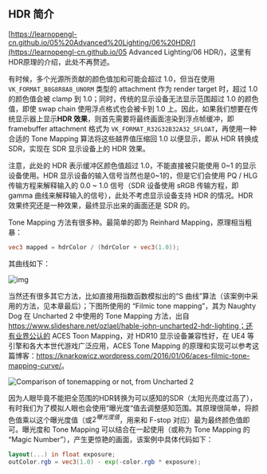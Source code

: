 ## HDR 简介

[https://learnopengl-cn.github.io/05%20Advanced%20Lighting/06%20HDR/](https://learnopengl-cn.github.io/05 Advanced Lighting/06 HDR/)，这里有HDR原理的介绍，此处不再赘述。

有时候，多个光源所贡献的颜色值加和可能会超过 1.0，但当在使用 `VK_FORMAT_B8G8R8A8_UNORM` 类型的 attachment 作为 render target 时，超过 1.0 的颜色值会被 clamp 到 1.0；同时，传统的显示设备无法显示范围超过 1.0 的颜色值，即使 swap chain 使用浮点格式也会被卡到 1.0 上。因此，如果我们想要在传统显示器上显示**HDR 效果**，则首先需要将最终画面渲染到浮点帧缓冲，即 framebuffer attachment 格式为 `VK_FORMAT_R32G32B32A32_SFLOAT`，再使用一种合适的 Tone Mapping 算法将这些越界值压缩回 1.0 以便显示，即从 HDR 转换成 SDR，实现在 SDR 显示设备上的 HDR 效果。

注意，此处的 HDR 表示缓冲区颜色值超过 1.0，不能直接被只能使用 0~1 的显示设备使用。HDR 显示设备的输入信号当然也是0~1的，但是它们会使用 PQ / HLG 传输方程来解释输入的 0.0 ~ 1.0 信号（SDR 设备使用 sRGB 传输方程，即 gamma 曲线来解释输入的信号），此处不考虑显示设备支持 HDR 的情况。HDR 效果终究还是一种效果，最终显示出来的画面还是 SDR 的。

Tone Mapping 方法有很多种。最简单的即为 Reinhard  Mapping，原理相当粗暴：

```glsl
vec3 mapped = hdrColor / (hdrColor + vec3(1.0));
```

其曲线如下：

![img](https://pic3.zhimg.com/80/9031118d0581d546051b3c60e4ad2402_hd.png)

当然还有很多其它方法，比如直接用指数函数模拟出的“S 曲线”算法（该案例中采用的方法，见本章最后）；下图所使用的 “Filmic tone mapping”，其为 Naughty Dog 在 Uncharted 2 中使用的 Tone Mapping 方法，出自 https://www.slideshare.net/ozlael/hable-john-uncharted2-hdr-lighting；还有业界公认的 ACES Toon Mapping，对 HDR10 显示设备兼容性好，在 UE4 等引擎和各大本世代游戏广泛应用，ACES Tone Mapping 的原理和实现可以参考这篇博客：<https://knarkowicz.wordpress.com/2016/01/06/aces-filmic-tone-mapping-curve/>。

![Comparison of tonemapping or not, from Uncharted 2](https://i.stack.imgur.com/uCvQb.jpg)

因为人眼毕竟不能把全范围的HDR转换为可以感知的SDR（太阳光亮度过高了），有时我们为了模拟人眼也会使用”曝光度“值去调整感知范围。其原理很简单，将颜色值乘以这个曝光度值（或$2^{曝光度值}$，用来和 F-stop 对应）最为最终颜色值即可。曝光度和 Tone Mapping 可以结合在一起使用（或称为 Tone Mapping 的 “Magic Number”），产生更惊艳的画面，该案例中具体代码如下：

```glsl
layout(...) in float exposure;
outColor.rgb = vec3(1.0) - exp(-color.rgb * exposure);
```

